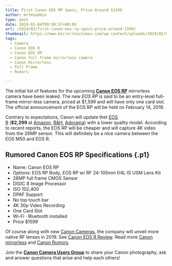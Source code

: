 ```yaml
---
title: First Canon EOS RP Specs, Price Around $1599
author: mrtmsadmin
type: post
date: 2019-02-04T09:58:57+00:00
url: /2019/02/first-canon-eos-rp-specs-price-around-1599/
thumbnail: https://www.mirrorlesstimes.com/wp-content/uploads/2019/02/Canon-EOS-R-mirrorless-camera.jpg
tags:
  - Camera
  - Canon EOS R
  - Canon EOS RP
  - Canon full frame mirrorless camera
  - Canon Mirrorless
  - Full Frame
  - Rumors

---
```

The initial list of features for the upcoming <a href="https://www.mirrorlesstimes.com/tags/canon-eos-rp/" target="_blank" rel="noopener"><strong>Canon EOS RP</strong></a> mirrorless camera have been leaked. The new _EOS RP_ is said to be an entry-level full-frame mirror-less camera, priced at $1,599 and will have only one card slot. The official announcement of the EOS RP will be held on February 14, 2019.

Contrary to expectations, Canon will update thet <a href="https://www.mirrorlesstimes.com/tags/canon-eos-r/" target="_blank" rel="noopener">EOS R</a> (**$2,299** at <a class="ext-link" title="" href="https://www.amazon.com/Canon-Cameras-Digital-Camera-3075C002/dp/B07H484HLT/?tag=mtimes-20" target="_blank" rel="noopener external noreferrer nofollow" data-wpel-link="external" data-amzn-asin="B07H484HLT">Amazon</a>, <a class="ext-link" title="" href="https://www.bhphotovideo.com/c/product/1433710-REG/canon_eos_r_mirrorless_digital.html/BI/20175/KBID/14249/" target="_blank" rel="noopener external noreferrer nofollow" data-wpel-link="external">B&H</a>, <a class="ext-link broken_link" title="" href="https://adorama.evyy.net/c/63923/51926/1036?u=https://www.adorama.com/car.html" target="_blank" rel="noopener external noreferrer nofollow">Adorama</a>) with a lower quality model. According to recent reports, the EOS RP will be cheaper and will capture 4K video from the 26MP sensor. This will definitely be a nice camera between the EOS M50 and EOS R.<!--more-->

## <span class="s1">Rumored </span><span class="s1">Canon EOS RP Specifications</span> {.p1}

<ul class="ul1">
  <li class="li1">
    <span class="s1">Name: Canon EOS RP</span>
  </li>
  <li class="li1">
    <span class="s1">Options: EOS RP Body, EOS RP w/ RF 24-105mm f/4L IS USM Lens Kit</span>
  </li>
  <li class="li1">
    <span class="s1">26MP full frame CMOS Sensor</span>
  </li>
  <li class="li1">
    <span class="s1">DIGIC 8 Image Processor</span>
  </li>
  <li class="li1">
    <span class="s1">ISO 102,400</span>
  </li>
  <li class="li1">
    <span class="s1">DPAF Support</span>
  </li>
  <li class="li1">
    <span class="s1">No top touch bar</span>
  </li>
  <li class="li1">
    <span class="s1">4K 30p Video Recording</span>
  </li>
  <li class="li1">
    <span class="s1">One Card Slot</span>
  </li>
  <li class="li1">
    <span class="s1">Wi-Fi · Bluetooth installed</span>
  </li>
  <li class="li1">
    <span class="s1">Price $1599</span>
  </li>
</ul>

Of course along with new <a href="http://www.guidetocamera.com/products/cameras/canon" target="_blank" rel="noopener">Canon Cameras</a>, the company will unveil more native RF lenses in 2019. See <a href="http://www.guidetocamera.com/reviews/canon-eos-r-review" target="_blank" rel="noopener">Canon EOS R Review</a>. Read more <a href="https://www.mirrorlesstimes.com/tags/canon-mirrorless/" target="_blank" rel="noopener">Canon mirrorless</a> and <a href="https://www.bestcameranews.com/tag/canon-rumors/" target="_blank" rel="noopener">Canon Rumors</a>.

Join the <a class="ext-link" title="" href="https://www.facebook.com/groups/185572945112087/" target="_blank" rel="external nofollow noopener"><strong>Canon Camera Users Group</strong></a> to share your Canon photography, ask and answer questions that arise and help each others!
